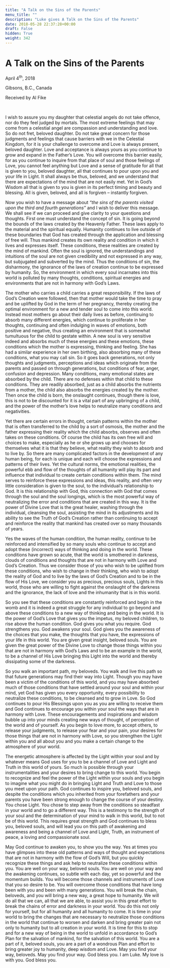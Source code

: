```yaml
---
title: "A Talk on the Sins of the Parents"
menu_title: ""
description: "Luke gives A Talk on the Sins of the Parents"
date: 2018-05-28 22:37:28+00:00
draft: False
hidden: True
weight: 342
---
```

# A Talk on the Sins of the Parents

April 4<sup>th</sup>, 2018 

Gibsons, B.C., Canada

Received by Al Fike

 

I wish to assure you my daughter that celestial angels do not take offence, nor do they feel judged by mortals. The most extreme feelings that may come from a celestial angel are compassion and understanding and love. So do not fret, beloved daughter. Do not take great concern for those judgments and feelings that cause barriers with we in the Celestial Kingdom, for it is your challenge to overcome and Love is always present, beloved daughter. Love and acceptance is always yours as you continue to grow and expand in the Father’s Love. You will overcome this barrier easily, for as you continue to inquire from that place of soul and those feelings of Love, you cannot feel anything but Love and a sense of gratitude for all that is given to you, beloved daughter, all that continues to pour upon you and your life in Light. It shall always be thus, beloved, and we understand that there are expectations of the mind that are not easily met. Yet in God’s Wisdom all that is given to you is given in its perfect timing and beauty and blessing. All is given, beloved, and all is forgiven – instantly forgiven.

Now you wish to have a message about *“the sins of the parents visited upon the third and fourth generations”* and I wish to deliver this message. We shall see if we can proceed and give clarity to your questions and thoughts. First one must understand the concept of sin. It is going beyond the bounds of the laws created by the Heavenly Father. These laws apply to the material and the spiritual equally. Humanity continues to live outside of these boundaries that God has created through the application and blessing of free will. Thus mankind creates its own reality and condition in which it lives and expresses itself. These conditions, these realities are created by the mind of mankind. Often the soul is ignored, the understandings and intuitions of the soul are not given credibility and not expressed in any way, but subjugated and subverted by the mind. Thus the conditions of sin, the disharmony, the ignorance of the laws of creation continue to be expressed by humanity. So, the environment in which every soul incarnates into this world is polluted by many thoughts, conditions, spiritual energies and environments that are not in harmony with God’s Laws. 

The mother who carries a child carries a great responsibility. If the laws of God’s Creation were followed, then that mother would take the time to pray and be uplifted by God in the term of her pregnancy, thereby creating the optimal environment for a new and tender soul to come into this world. Instead most mothers go about their daily lives as before, continuing to absorb many different energies, which continue to proliferate in her thoughts, continuing and often indulging in waves of emotions, both positive and negative, thus creating an environment that is somewhat tumultuous for the child to gestate within. A new soul is very sensitive indeed and absorbs much of these energies and these emotions, these conditions which the mother is expressing, thinking and feeling. She has had a similar experience in her own birthing, also absorbing many of these conditions, what you may call sin. So it goes back generations, not only thoughts and judgments, perceptions and ideas which originate from the parents and passed on through generations, but conditions of fear, anger, confusion and depression. Many conditions, many emotional states are absorbed by the child. There are no defenses within that child to these conditions. They are readily absorbed, just as a child absorbs the nutrients from a mother, the child also absorbs the energies created by the mother. Then once the child is born, the onslaught continues, though there is love, this is not to be discounted for it is a vital part of any upbringing of a child, and the power of the mother’s love helps to neutralize many conditions and negativities. 

Yet there are certain errors in thought, certain patterns within the mother that is often transferred to the child by a sort of osmosis, the mother and the father expressing their reality which the child absorbs, observes and often takes on these conditions. Of course the child has its own free will and choices to make, especially as he or she grows up and chooses for themselves what it is that they believe, what reality they wish to absorb and to live by. So there are many complicated factors in the development of any human being, for each is unique and each will choose the expressions and patterns of their lives. Yet the cultural norms, the emotional realities, the powerful ebb and flow of the thoughts of all humanity will play its part and influence that individual to create certain conditions within them. The mind serves to reinforce these expressions and ideas, this reality, and often very little consideration is given to the soul, to the individual’s relationship to God. It is this relationship with God, this connection with God that comes through the soul and the soul longings, which is the most powerful way of neutralizing the error and conditions that are created in this way. It is the power of Divine Love that is the great healer, washing through the individual, cleansing the soul, assisting the mind in its adjustments and its ability to see the Truth of God’s Creation rather than continuing to accept and reinforce the reality that mankind has created over so many thousands of years. 

Yes the waves of the human condition, the human reality, continue to be reinforced and intensified by so many souls who continue to accept and adopt these (incorrect) ways of thinking and doing in the world. These conditions have grown so acute, that the world is smothered in darkness, clouds of conditions and thoughts that are not in harmony with Love and God’s Creation. Thus we consider those of you who wish to be uplifted from these conditions, who wish to change in their thinking, who wish to adopt the reality of God and to live by the laws of God’s Creation and to be in the flow of His Love, we consider you as precious, precious souls, Lights in this world, those who are willing to fight against the onslaught of the darkness and the ignorance, the lack of love and the inhumanity that is in this world. 

So you see that these conditions are constantly reinforced and begin in the womb and it is indeed a great struggle for any individual to go beyond and above these conditions to a new way of thinking and being in the world. It is the power of God’s Love that gives you the impetus, my beloved children, to rise above the human condition. God gives you what you require. God strengthens you. God awakens your soul. God gives you the awareness of the choices that you make, the thoughts that you have, the expressions of your life in this world. You are given great insight, beloved souls. You are given the great power of the Divine Love to change those things within you that are not in harmony with God’s Laws and to be an example in the world, to be a channel of His Love bringing this Light into the world and thereby dissipating some of the darkness.

So you walk an important path, my beloveds. You walk and live this path so that future generations may find their way into Light. Though you may have been a victim of the conditions of this world, and you may have absorbed much of those conditions that have settled around your soul and within your mind, yet God has given you every opportunity, every possibility to neutralize these conditions, to be cleansed and to grow in Love. So God continues to pour His Blessings upon you as you are willing to receive them and God continues to encourage you within your soul the ways that are in harmony with Love. These encouragements and inspirations and wisdom bubble up into your minds creating new ways of thought, of perception of the world and of yourself. As you begin to love more, to accept others, to release your judgments, to release your fear and your pain, your desires for those things that are not in harmony with Love, so you strengthen the Light within you and all about you and you make a certain change to the atmosphere of your world. 

The energetic atmosphere is affected by the Light within your soul and by whatever means God uses for you to be a channel of Love and Light and Truth in this world of yours. So much is possible through your instrumentalities and your desires to bring change to this world. You begin to recognize and feel the power of the Light within your souls and you begin to imagine what you might do in bringing Light and Truth and Love to those you meet upon your path. God continues to inspire you, beloved souls, and despite the conditions which you inherited from your forefathers and your parents you have been strong enough to change the course of your destiny. You chose Light. You chose to step away from the conditions so steadfast in your world and to go a different way. This is a testimony to the strength of your soul and the determination of your mind to walk in this world, but to not be of this world. This requires great strength and God continues to bless you, beloved souls, and will lead you on this path of awakening and awareness and being a channel of Love and Light, Truth, an instrument of peace, a loving and compassionate soul.

May God continue to awaken you, to show you the way. Yes at times you have glimpses into these old patterns and ways of thought and expectations that are not in harmony with the flow of God’s Will, but you quickly recognize these things and ask help to neutralize these conditions within you. You are well on your way, beloved souls. You are well on your way and the awakening continues, so subtle with each day, yet so powerful and the momentum builds. You will become those channels and instruments of Love that you so desire to be. You will overcome those conditions that have long been with you and been with many generations. You will break the chain, beloveds, and you will bring a new way, a great hope to humanity. We will do all that we can, all that we are able, to assist you in this great effort to break the chains of error and darkness in your world. You do this not only for yourself, but for all humanity and all humanity to come. It is time in your world to bring the changes that are necessary to neutralize those conditions in the world that continue to worsen and darken and bring greater pain not only to humanity but to all creation in your world. It is time for this to stop and for a new way of being in the world to unfold in accordance to God’s Plan for the salvation of mankind, for the salvation of this world. You are a part of it, beloved souls, you are a part of a wondrous Plan and effort to bring greater joy to humanity, deep wisdom and Love. May you find your way, beloveds. May you find your way. God bless you. I am Luke. My love is with you. God bless you.